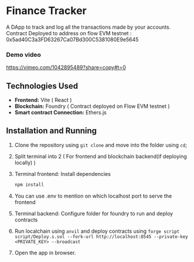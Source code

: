 # Finance Tracker
A DApp to track and log all the transactions made by your accounts.
Contract Deployed to address on flow EVM testnet : 0x5ad40C3a3FD63267Ca07Bd300C5381080E9e5645
### Demo video
https://vimeo.com/1042895489?share=copy#t=0


## Technologies Used
- **Frontend:** Vite ( React )
- **Blockchain:** Foundry ( Contract deployed on Flow EVM testnet )
- **Smart contract Connection:** Ethers.js


## Installation and Running

1. Clone the repository using ```git clone``` and move into the folder using ```cd```;

2. Split terminal into 2 ( For frontend and blockchain backend(if deploying locally) )
3. Terminal frontend: Install dependencies
   ```bash
   npm install
   ```
4. You can use .env to mention on which localhost port to serve the frontend

5. Terminal backend: Configure folder for foundry to run and deploy contracts

6. Run localchain using ```anvil``` and deploy contracts using ```forge script script/Deploy.s.sol --fork-url http://localhost:8545 --private-key <PRIVATE_KEY> --broadcast```

7. Open the app in browser.
